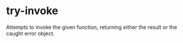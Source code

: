 # try-invoke
Attempts to invoke the given function, returning either the result or the caught error object.

